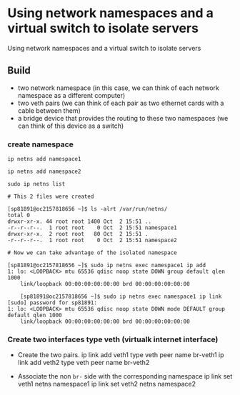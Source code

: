 
# Using network namespaces and a virtual switch to isolate servers

Using network namespaces and a virtual switch to isolate servers

## Build

- two network namespace (in this case, we can think of each network namespace as a different computer)
- two veth pairs (we can think of each pair as two ethernet cards with a cable between them)
- a bridge device that provides the routing to these two namespaces (we can think of this device as a switch)

### create namespace
```
ip netns add namespace1

ip netns add namespace2

sudo ip netns list

# This 2 files were created

[sp81891@oc2157818656 ~]$ ls -alrt /var/run/netns/
total 0
drwxr-xr-x. 44 root root 1400 Oct  2 15:51 ..
-r--r--r--.  1 root root    0 Oct  2 15:51 namespace1
drwxr-xr-x.  2 root root   80 Oct  2 15:51 .
-r--r--r--.  1 root root    0 Oct  2 15:51 namespace2

# Now we can take advantage of the isolated namespace

[sp81891@oc2157818656 ~]$ sudo ip netns exec namespace1 ip add
1: lo: <LOOPBACK> mtu 65536 qdisc noop state DOWN group default qlen 1000
    link/loopback 00:00:00:00:00:00 brd 00:00:00:00:00:00
    
    [sp81891@oc2157818656 ~]$ sudo ip netns exec namespace1 ip link
[sudo] password for sp81891: 
1: lo: <LOOPBACK> mtu 65536 qdisc noop state DOWN mode DEFAULT group default qlen 1000
    link/loopback 00:00:00:00:00:00 brd 00:00:00:00:00:00

```

### Create two interfaces type veth (virtualk internet interface)

- Create the two pairs.
ip link add veth1 type veth peer name br-veth1
ip link add veth2 type veth peer name br-veth2

- Associate the non `br-` side with the corresponding namespace
ip link set veth1 netns namespace1
ip link set veth2 netns namespace2

